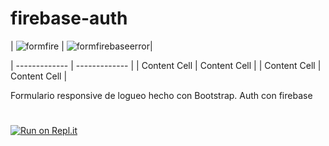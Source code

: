 # firebase-auth

| ![formfire](https://user-images.githubusercontent.com/80124560/189152656-d290f83c-bc71-41fa-b205-75d8287f6e66.PNG)  | ![formfirebaseerror](https://user-images.githubusercontent.com/80124560/189153527-2ac0c48f-d7eb-4817-b8a7-f34b7dd2f08c.PNG)|

| ------------- | ------------- |
| Content Cell  | Content Cell  |
| Content Cell  | Content Cell  |



Formulario responsive de logueo hecho con Bootstrap. Auth con firebase
#
[![Run on Repl.it](https://repl.it/badge/github/freeCodeCamp/boilerplate-npm)](https://tp1-optativo.facumruiz.repl.co)


